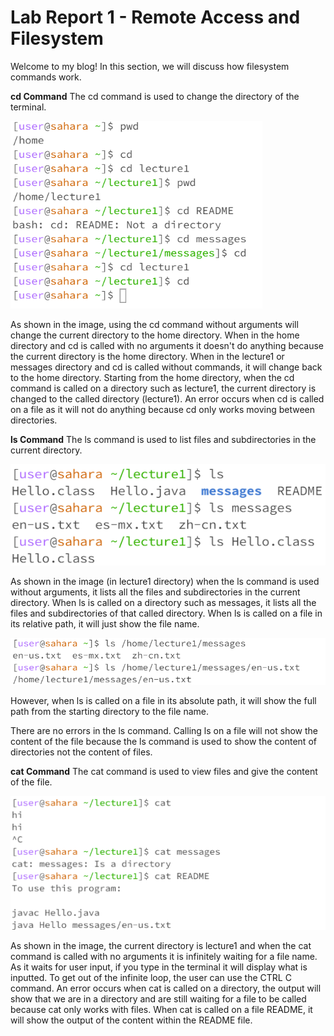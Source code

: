 # Lab Report 1 - Remote Access and Filesystem
Welcome to my blog! In this section, we will discuss how filesystem commands work.

**cd Command**
The cd command is used to change the directory of the terminal.

![Image](revisedCD.png)  

As shown in the image, using the cd command without arguments will change the current directory to the home directory. When in the home directory and cd is called with no arguments it doesn't do anything because the current directory is the home directory. When in the lecture1 or messages directory and cd is called without commands, it will change back to the home directory. Starting from the home directory, when the cd command is called on a directory such as lecture1, the current directory is changed to the called directory (lecture1). An error occurs when cd is called on a file as it will not do anything because cd only works moving between directories.

**ls Command**
The ls command is used to list files and subdirectories in the current directory.

![Image](ls.png) 

As shown in the image (in lecture1 directory) when the ls command is used without arguments, it lists all the files and subdirectories in the current directory. When ls is called on a directory such as messages, it lists all the files and subdirectories of that called directory. When ls is called on a file in its relative path, it will just show the file name.

![Image](revisedLS2.png)

However, when ls is called on a file in its absolute path, it will show the full path from the starting directory to the file name.

There are no errors in the ls command. Calling ls on a file will not show the content of the file because the ls command is used to show the content of directories not the content of files.

**cat Command**
The cat command is used to view files and give the content of the file.

![Image](revisedCAT.png)

As shown in the image, the current directory is lecture1 and when the cat command is called with no arguments it is infinitely waiting for a file name. As it waits for user input, if you type in the terminal it will display what is inputted. To get out of the infinite loop, the user can use the CTRL C command. An error occurs when cat is called on a directory, the output will show that we are in a directory and are still waiting for a file to be called because cat only works with files. When cat is called on a file README, it will show the output of the content within the README file.





